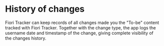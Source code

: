 # History of changes

Fiori Tracker can keep records of all changes made you the "To-be" content tracked with Fiori Tracker. Together with the change type, the app logs the username date and timestamp of the change, giving complete visibility of the changes history.
